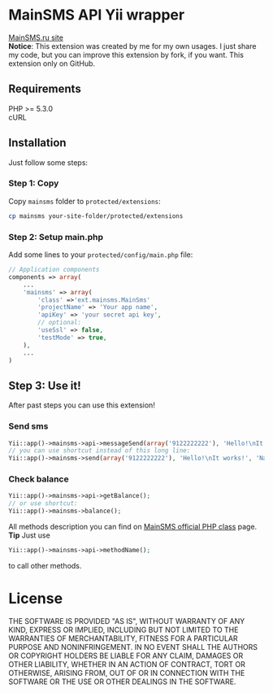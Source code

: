 # MainSMS API Yii wrapper
[MainSMS.ru site](http://mainsms.ru)<br>
**Notice**: This extension was created by me for my own usages. I just share my code, but you can improve this extension by fork, if you want. This extension only on GitHub.

## Requirements
PHP >= 5.3.0<br>
cURL

## Installation
Just follow some steps:

### Step 1: Copy
Copy `mainsms` folder to `protected/extensions`:
```bash
cp mainsms your-site-folder/protected/extensions
```
### Step 2: Setup main.php
Add some lines to your `protected/config/main.php` file:
```php
// Application components
components => array(
    ...
    'mainsms' => array(
        'class' =>'ext.mainsms.MainSms'
        'projectName' => 'Your app name',
        'apiKey' => 'your secret api key',
        // optional:
        'useSsl' => false,
        'testMode' => true,
    ),
    ...
)
```
## Step 3: Use it!
After past steps you can use this extension!

### Send sms
```php
Yii::app()->mainsms->api->messageSend(array('9122222222'), 'Hello!\nIt works!', 'Name of your sender');
// you can use shortcut instead of this long line:
Yii::app()->mainsms->send(array('9122222222'), 'Hello!\nIt works!', 'Name of your sender');
```
### Check balance
```php
Yii::app()->mainsms->api->getBalance();
// or use shortcut:
Yii::app()->mainsms->balance();
```

All methods description you can find on [MainSMS official PHP class](http://mainsms.ru/home/integration_php) page.
**Tip** Just use
```php
Yii::app()->mainsms->api->methodName();
```
to call other methods.

# License
THE SOFTWARE IS PROVIDED "AS IS", WITHOUT WARRANTY OF ANY KIND, EXPRESS OR
IMPLIED, INCLUDING BUT NOT LIMITED TO THE WARRANTIES OF MERCHANTABILITY,
FITNESS FOR A PARTICULAR PURPOSE AND NONINFRINGEMENT. IN NO EVENT SHALL THE
AUTHORS OR COPYRIGHT HOLDERS BE LIABLE FOR ANY CLAIM, DAMAGES OR OTHER
LIABILITY, WHETHER IN AN ACTION OF CONTRACT, TORT OR OTHERWISE, ARISING FROM,
OUT OF OR IN CONNECTION WITH THE SOFTWARE OR THE USE OR OTHER DEALINGS IN
THE SOFTWARE.
